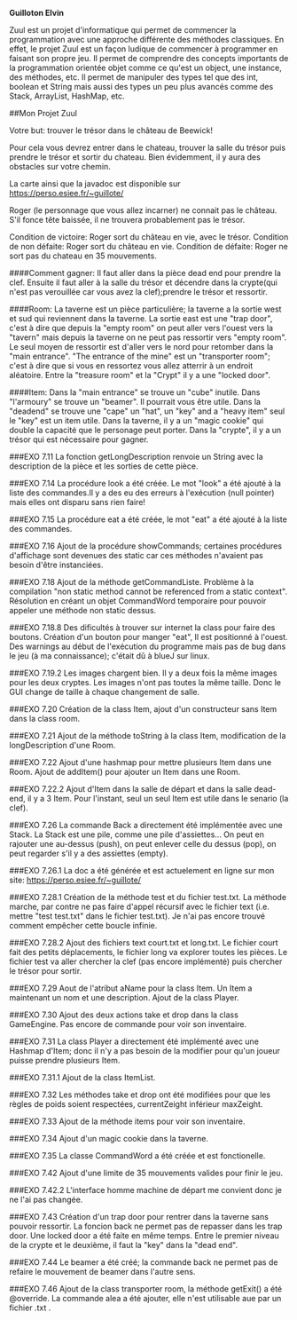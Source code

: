 **Guilloton Elvin**

Zuul est un projet d'informatique qui permet de commencer la programmation avec une approche différente des méthodes classiques. En effet, le projet Zuul est un façon ludique de commencer à programmer en faisant son propre jeu. Il permet de comprendre des concepts importants de la programmation orientée objet comme ce qu'est un object, une instance, des méthodes, etc. Il permet de manipuler des types tel que des int, boolean et String mais aussi des types un peu plus avancés comme des Stack, ArrayList, HashMap, etc.

##Mon Projet Zuul

Votre but: trouver le trésor dans le château de Beewick!

Pour cela vous devrez entrer dans le chateau, trouver la salle du trésor puis prendre le trésor et sortir du chateau.
Bien évidemment, il y aura des obstacles sur votre chemin.
 
La carte ainsi que la javadoc est disponible sur https://perso.esiee.fr/~guillote/

Roger (le personnage que vous allez incarner) ne connait pas le château. S'il fonce tête baissée, il ne trouvera probablement pas le trésor.

Condition de victoire: Roger sort du château en vie, avec le trésor.
Condition de non défaite: Roger sort du château en vie.
Condition de défaite: Roger ne sort pas du chateau en 35 mouvements.


####Comment gagner:
Il faut aller dans la pièce dead end pour prendre la clef.
Ensuite il faut aller à la salle du trésor et décendre dans la crypte(qui n'est pas verouillée car vous avez la clef);prendre le trésor et ressortir.

####Room:
La taverne est un pièce particulière; la taverne a la sortie west et sud qui reviennent dans la taverne. La sortie east est une "trap door", c'est à dire que depuis la "empty room" on peut aller vers l'ouest vers la "tavern" mais depuis la taverne on ne peut pas ressortir vers "empty room". Le seul moyen de ressortir est d'aller vers le nord pour retomber dans la "main entrance". 
"The entrance of the mine" est un "transporter room"; c'est à dire que si vous en ressortez vous allez atterrir à un endroit aléatoire.
Entre la "treasure room" et la "Crypt" il y a une "locked door".

####Item:
 Dans la "main entrance" se trouve un "cube" inutile.
      Dans "l'armoury" se trouve un "beamer". Il pourrait vous être utile.
      Dans la "deadend" se trouve une "cape" un "hat", un "key" and a "heavy item" seul le "key" est un item utile.
      Dans la taverne, il y a un "magic cookie" qui double la capacité que le personage peut porter. 
      Dans la "crypte", il y a un trésor qui est nécessaire pour gagner.
      
###EXO 7.11
La fonction getLongDescription renvoie un String avec la description de la pièce et les sorties de cette pièce.

###EXO 7.14
La procédure look a été créée. Le mot "look" a été ajouté à la liste des commandes.Il y a des eu des erreurs à l'exécution (null pointer) mais elles ont disparu sans rien faire!

###EXO 7.15
La procédure eat a été créée, le mot "eat" a été ajouté à la liste des commandes.

###EXO 7.16
Ajout de la procédure showCommands; certaines procédures d'affichage sont devenues des static car ces méthodes n'avaient pas besoin d'être instanciées.

###EXO 7.18
Ajout de la méthode getCommandListe. Problème à la compilation "non static method cannot be referenced from a static context". Résolution en créant un objet CommandWord temporaire pour pouvoir appeler une méthode non static dessus.

###EXO 7.18.8
Des dificultés à trouver sur internet la class pour faire des boutons. Création d'un bouton pour manger "eat", Il est positionné à l'ouest. Des warnings au début de l'exécution du programme mais pas de bug dans le jeu (à ma connaissance); c'était dû à blueJ sur linux.

###EXO 7.19.2
Les images chargent bien. Il y a deux fois la même images pour les deux cryptes. Les images n'ont pas toutes la même taille. Donc le GUI change de taille à chaque changement de salle. 

###EXO 7.20
Création de la class Item, ajout d'un constructeur sans Item dans la class room.

###EXO 7.21
Ajout de la méthode toString à la class Item, modification de la longDescription d'une Room.

###EXO 7.22
Ajout d'une hashmap pour mettre plusieurs Item dans une Room. Ajout de addItem() pour ajouter un Item dans une Room.

###EXO 7.22.2
Ajout d'Item dans la salle de départ et dans la salle dead-end, il y a 3 Item. Pour l'instant, seul un seul Item est utile dans le senario (la clef).


###EXO 7.26
La commande Back a directement été implémentée avec une Stack. La Stack est une pile, comme une pile d'assiettes... On peut en rajouter une au-dessus (push), on peut enlever celle du dessus (pop), on peut regarder s'il y a des assiettes (empty).

###EXO 7.26.1
La doc a été générée et est actuelement en ligne sur mon site:
https://perso.esiee.fr/~guillote/

###EXO 7.28.1
Création de la méthode test et du fichier test.txt. La méthode marche, par contre ne pas faire d'appel récursif avec le fichier text (i.e. mettre "test test.txt" dans le fichier test.txt). Je n'ai pas encore trouvé comment empêcher cette boucle infinie.

###EXO 7.28.2
Ajout des fichiers text court.txt et long.txt. Le fichier court fait des petits déplacements, le fichier long va explorer toutes les pièces. Le fichier test va aller chercher la clef (pas encore implémenté) puis chercher le trésor pour sortir.

###EXO 7.29
Aout de l'atribut aName pour la class Item. Un Item a maintenant un nom et une description. Ajout de la class Player.

###EXO 7.30
Ajout des deux actions take et drop dans la class GameEngine.
Pas encore de commande pour voir son inventaire.

###EXO 7.31
La class Player a directement été implémenté avec une Hashmap d'Item; donc il n'y a pas besoin de la modifier pour qu'un joueur puisse prendre plusieurs Item.

###EXO 7.31.1
Ajout de la class ItemList.

###EXO 7.32
Les méthodes take et drop ont été modifiées pour que les règles de poids soient respectées, currentZeight inférieur maxZeight.

###EXO 7.33
Ajout de la méthode items pour voir son inventaire. 

###EXO 7.34
Ajout d'un magic cookie dans la taverne.

###EXO 7.35
La classe CommandWord a été créée et est fonctionelle.

###EXO 7.42
Ajout d'une limite de 35 mouvements valides pour finir le jeu.

###EXO 7.42.2
L'interface homme machine de départ me convient donc je ne l'ai pas changée.
 
###EXO 7.43
Création d'un trap door pour rentrer dans la taverne sans pouvoir ressortir. La foncion back ne permet pas de repasser dans les trap door.
Une locked door a été faite en même temps. Entre le premier niveau de la crypte et le deuxième, il faut la "key" dans la "dead end".

###EXO 7.44
Le beamer a été créé; la commande back ne permet pas de refaire le mouvement de beamer dans l'autre sens.

###EXO 7.46
Ajout de la class transporter room, la méthode getExit() a été @override. La commande alea a été ajouter, elle n'est utilisable aue par un fichier .txt .
